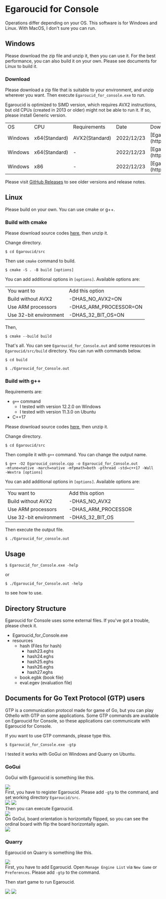 # Egaroucid for Console

Operations differ depending on your OS. This software is for Windows and Linux. With MacOS, I don't sure you can run.



## Windows

Please download the zip file and unzip it, then you can use it. For the best performance, you can also build it on your own. Please see documents for Linux to build it.

### Download

Please download a zip file that is suitable to your environment, and unzip wherever you want. Then execute <code>Egaroucid_for_console.exe</code> to run.



Egaroucid is optimized to SIMD version, which requires AVX2  instructions, but old CPUs (created in 2013 or older) might not be able  to run it. If so, please install Generic version.



<table>
    <tr>
        <td>OS</td>
        <td>CPU</td>
        <td>Requirements</td>
        <td>Date</td>
        <td>Download</td>
    </tr>
    <tr>
        <td>Windows</td>
        <td>x64(Standard)</td>
        <td>AVX2(Standard)</td>
        <td>2022/12/23</td>
        <td>[Egaroucid for Console 6.1.0 Windows x64 SIMD](https://github.com/Nyanyan/Egaroucid/releases/download/v6.1.0/Egaroucid_for_Console_6_1_0_Windows_x64_SIMD.zip)</td>
    </tr>
    <tr>
        <td>Windows</td>
        <td>x64(Standard)</td>
        <td>-</td>
        <td>2022/12/23</td>
        <td>[Egaroucid for Console 6.1.0 Windows x64 Generic](https://github.com/Nyanyan/Egaroucid/releases/download/v6.1.0/Egaroucid_for_Console_6_1_0_Windows_x64_Generic.zip)</td>
    </tr>
    <tr>
        <td>Windows</td>
        <td>x86</td>
        <td>-</td>
        <td>2022/12/23</td>
        <td>[Egaroucid for Console 6.1.0 Windows x86 Generic](https://github.com/Nyanyan/Egaroucid/releases/download/v6.1.0/Egaroucid_for_Console_6_1_0_Windows_x86_Generic.zip)</td>
    </tr>
</table>


Please visit [GitHub Releases](https://github.com/Nyanyan/Egaroucid/releases) to see older versions and release notes.



## Linux

Please build on your own. You can use cmake or g++.

### Build with cmake

Please download source codes [here](https://github.com/Nyanyan/Egaroucid/archive/refs/tags/v6.1.0.zip), then unzip it.



Change directory.



<code>$ cd Egaroucid/src</code>



Then use <code>cmake</code> command to build.



<code>$ cmake -S . -B build [options]</code>



You can add additional options in <code>[options]</code>. Available options are:



<table>
    <tr>
        <td>You want to</td>
        <td>Add this option</td>
    </tr>
    <tr>
        <td>Build without AVX2</td>
        <td>-DHAS_NO_AVX2=ON</td>
    </tr>
    <tr>
        <td>Use ARM processors</td>
        <td>-DHAS_ARM_PROCESSOR=ON</td>
    </tr>
    <tr>
        <td>Use 32-bit environment</td>
        <td>-DHAS_32_BIT_OS=ON</td>
    </tr>
</table>



Then,



<code>$ cmake --build build</code>



That's all. You can see <code>Egaroucid_for_Console.out</code> and some resources in <code>Egaroucid/src/build</code> directory. You can run with commands below.



<code>$ cd build</code>



<code>$ ./Egaroucid_for_Console.out</code>



### Build with g++

Requirements are:

<ul>
    <li><code>g++</code> command
        <ul>
            <li>I tested with version 12.2.0 on Windows</li>
            <li>I tested with version 11.3.0 on Ubuntu</li>
        </ul>
    </li>
    <li>C++17</li>
</ul>

Please download source codes [here](https://github.com/Nyanyan/Egaroucid/archive/refs/tags/v6.1.0.zip), then unzip it.



Change directory.



<code>$ cd Egaroucid/src</code>



Then compile it with <code>g++</code> command. You can change the output name.



<code>$ g++ -O2 Egaroucid_console.cpp -o Egaroucid_for_Console.out -mtune=native -march=native -mfpmath=both -pthread -std=c++17 -Wall -Wextra [options]</code>



You can add additional options in <code>[options]</code>. Available options are:

<table>
    <tr>
        <td>You want to</td>
        <td>Add this option</td>
    </tr>
    <tr>
        <td>Build without AVX2</td>
        <td>-DHAS_NO_AVX2</td>
    </tr>
    <tr>
        <td>Use ARM processors</td>
        <td>-DHAS_ARM_PROCESSOR</td>
    </tr>
    <tr>
        <td>Use 32-bit environment</td>
        <td>-DHAS_32_BIT_OS</td>
    </tr>
</table>




Then execute the output file.



<code>$ ./Egaroucid_for_console.out</code>





## Usage

<code>$ Egaroucid_for_Console.exe -help</code>



or



<code>$ ./Egaroucid_for_Console.out -help</code>



to see how to use.



## Directory Structure

Egaroucid for Console uses some external files. If you've got a trouble, please check it.

<ul>
    <li>Egaroucid_for_Console.exe</li>
    <li>resources
        <ul>
            <li>hash (Files for hash)
                <ul>
                    <li>hash23.eghs</li>
                    <li>hash24.eghs</li>
                    <li>hash25.eghs</li>
                    <li>hash26.eghs</li>
                    <li>hash27.eghs</li>
                </ul>
            </li>
            <li>book.egbk (book file)</li>
            <li>eval.egev (evaluation file)</li>
        </ul>
    </li>
</ul>





## Documents for Go Text Protocol (GTP) users

GTP is a communication protocol made for game of Go, but you can play Othello with GTP on some applications. Some GTP commands are available on Egaroucid for Console, so these applications can communicate with Egaroucid for Console.



If you want to use GTP commands, please type this.



<code>$ Egaroucid_for_Console.exe -gtp</code>



I tested it works with GoGui on Windows and Quarry on Ubuntu.



### GoGui

GoGui with Egaroucid is something like this.

<div class="centering_box">
    <img class="pic2" src="img/gogui_with_egaroucid.png">
</div>
First, you have to register Egaroucid. Please add <code>-gtp</code> to the command, and set working directory <code>Egaroucid/src</code>.

<div class="centering_box">
    <img class="pic2" src="img/gogui_new_program.png">
    <img class="pic2" src="img/gogui_new_program2.png">
</div>
Then you can execute Egaroucid.

<div class="centering_box">
    <img class="pic2" src="img/gogui_launch.png">
</div>
On GoGui, board orientation is horizontally flipped, so you can see the ordinal board with flip the board horizontally again.

<div class="centering_box">
    <img class="pic2" src="img/gogui_orientation.png">
</div>



### Quarry

Egaroucid on Quarry is something like this.

<div class="centering_box">
    <img class="pic2" src="img/quarry_with_egaroucid.png">
</div>
First, you have to add Egaroucid. Open <code>Manage Engine List</code> via <code>New Game</code> or <code>Preferences</code>. Please add <code>-gtp</code> to the command.



Then start game to run Egaroucid.

<div class="centering_box">
    <img class="pic2" src="img/quarry_setting1.png">
    <img class="pic2" src="img/quarry_setting2.png">
</div>


